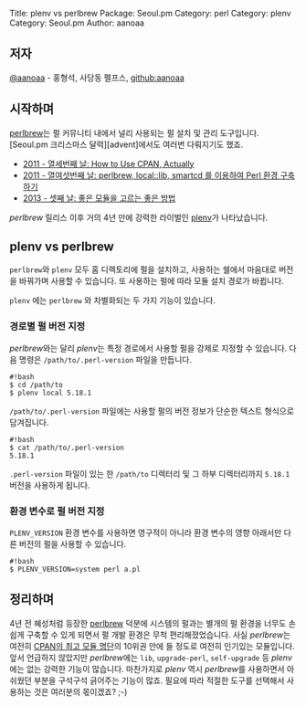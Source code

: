 Title:    plenv vs perlbrew
Package:  Seoul.pm
Category: perl
Category: plenv
Category: Seoul.pm
Author:   aanoaa

저자
----

[@aanoaa][twitter-aanoaa] - 홍형석, 사당동 펠프스, [github:aanoaa][github-aanoaa]


시작하며
---------

[perlbrew][home-perlbrew]는 펄 커뮤니티 내에서 널리 사용되는 펄 설치 및 관리 도구입니다.
[Seoul.pm 크리스마스 달력][advent]에서도 여러번 다뤄지기도 했죠.

- [2011 - 열세번째 날: How to Use CPAN, Actually][advent-2011-13]
- [2011 - 열여섯번째 날: perlbrew, local::lib, smartcd 를 이용하여 Perl 환경 구축하기][advent-2011-13]
- [2013 - 셋째 날: 좋은 모듈을 고르는 좋은 방법][advent-2011-13]

*perlbrew* 릴리스 이후 거의 4년 만에 강력한 라이벌인 [plenv][home-plenv]가 나타났습니다.


plenv vs perlbrew
------------------

`perlbrew`와 `plenv` 모두 홈 디렉토리에 펄을 설치하고,
사용하는 쉘에서 마음대로 버전을 바꿔가며 사용할 수 있습니다.
또 사용하는 펄에 따라 모듈 설치 경로가 바뀝니다.

`plenv` 에는 `perlbrew` 와 차별화되는 두 가지 기능이 있습니다.


### 경로별 펄 버전 지정

*perlbrew*와는 달리 *plenv*는 특정 경로에서 사용할 펄을 강제로 지정할 수 있습니다.
다음 명령은 `/path/to/.perl-version` 파일을 만듭니다.

    #!bash
    $ cd /path/to
    $ plenv local 5.18.1

`/path/to/.perl-version` 파일에는 사용할 펄의 버전 정보가 단순한 텍스트 형식으로 담겨집니다.

    #!bash
    $ cat /path/to/.perl-version
    5.18.1

`.perl-version` 파일이 있는 한 `/path/to` 디렉터리 및 그 하부 디렉터리까지 `5.18.1` 버전을 사용하게 됩니다.


### 환경 변수로 펄 버전 지정

`PLENV_VERSION` 환경 변수를 사용하면 영구적이 아니라
환경 변수의 영향 아래서만 다른 버전의 펄을 사용할 수 있습니다.

    #!bash
    $ PLENV_VERSION=system perl a.pl


정리하며
---------

4년 전 혜성처럼 등장한 [perlbrew][home-perlbrew] 덕분에 시스템의 펄과는 별개의 펄 환경을
너무도 손쉽게 구축할 수 있게 되면서 펄 개발 환경은 무척 편리해졌었습니다.
사실 *perlbrew*는 여전히 [CPAN의 최고 모듈 명단][home-metacpan-leaderboard]의 10위권 안에 들 정도로 여전히 인기있는 모듈입니다.
앞서 언급하지 않았지만 *perlbrew*에는 `lib`, `upgrade-perl`, `self-upgrade` 등 *plenv*에는 없는 강력한 기능이 많습니다.
마찬가지로 *plenv* 역시 *perlbrew*를 사용하면서 아쉬웠던 부분을 구석구석 긁어주는 기능이 많죠.
필요에 따라 적절한 도구를 선택해서 사용하는 것은 여러분의 몫이겠죠? ;-)


[advent-2011-13]:             http://advent.perl.kr/2011/2011-12-13.html
[advent-2011-16]:             http://advent.perl.kr/2011/2011-12-16.html
[advent-2013-03]:             http://advent.perl.kr/2013/2013-12-03.html
[github-aanoaa]:              https://github.com/aanoaa
[home-metacpan-leaderboard]:  http://metacpan.org/favorite/leaderboard
[home-perlbrew]:              http://perlbrew.pl/
[home-plenv]:                 https://github.com/tokuhirom/plenv
[twitter-aanoaa]:             http://twitter.com/aanoaa
